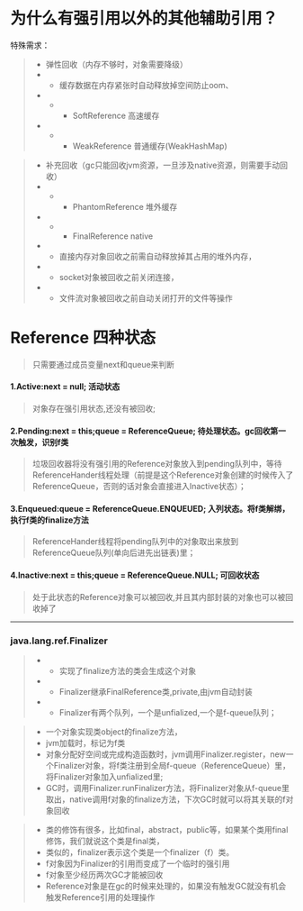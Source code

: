 
# 为什么有强引用以外的其他辅助引用？
特殊需求：
> - 弹性回收（内存不够时，对象需要降级）
> - - 缓存数据在内存紧张时自动释放掉空间防止oom、
> - - - SoftReference 高速缓存
> - - - WeakReference 普通缓存(WeakHashMap)

> - 补充回收（gc只能回收jvm资源，一旦涉及native资源，则需要手动回收）
> - - - PhantomReference 堆外缓存
> - - - FinalReference native
> - - 直接内存对象回收之前需自动释放掉其占用的堆外内存，
> - - socket对象被回收之前关闭连接，
> - - 文件流对象被回收之前自动关闭打开的文件等操作


# Reference 四种状态
> 只需要通过成员变量next和queue来判断 
#### 1.Active:next = null; 活动状态 
> 对象存在强引用状态,还没有被回收;
#### 2.Pending:next = this;queue = ReferenceQueue;  待处理状态。gc回收第一次触发，识别f类
> 垃圾回收器将没有强引用的Reference对象放入到pending队列中，等待ReferenceHander线程处理（前提是这个Reference对象创建的时候传入了ReferenceQueue，否则的话对象会直接进入Inactive状态）；
#### 3.Enqueued:queue = ReferenceQueue.ENQUEUED; 入列状态。将f类解绑，执行f类的finalize方法
> ReferenceHander线程将pending队列中的对象取出来放到ReferenceQueue队列(单向后进先出链表)里；
#### 4.Inactive:next = this;queue = ReferenceQueue.NULL; 可回收状态 
> 处于此状态的Reference对象可以被回收,并且其内部封装的对象也可以被回收掉了
 
<hr />

### java.lang.ref.Finalizer
> -  - 实现了finalize方法的类会生成这个对象
> -  - Finalizer继承FinalReference类,private,由jvm自动封装
> -  - Finalizer有两个队列，一个是unfialized,一个是f-queue队列；

> - 一个对象实现类object的finalize方法，
> - jvm加载时，标记为f类
> - 对象分配好空间或完成构造函数时，jvm调用Finalizer.register，new一个Finalizer对象，将f类注册到全局f-queue（ReferenceQueue）里，将Finalizer对象加入unfialized里;
> - GC时，调用Finalizer.runFinalizer方法，将Finalizer对象从f-queue里取出，native调用f对象的finalize方法，下次GC时就可以将其关联的f对象回收

> - 类的修饰有很多，比如final，abstract，public等，如果某个类用final修饰，我们就说这个类是final类，
> - 类似的，finalizer表示这个类是一个finalizer（f）类。
> - f对象因为Finalizer的引用而变成了一个临时的强引用
> - f对象至少经历两次GC才能被回收
> - Reference对象是在gc的时候来处理的，如果没有触发GC就没有机会触发Reference引用的处理操作

